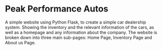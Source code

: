 # Peak Performance Autos

A simple website using Python Flask, to create a simple car dealership system. Showing the inventory and the relevant information of the cars, as well as a homepage and any information about the company.
The website is broken down into three main sub-pages: Home Page, Inventory Page and About us Page.
